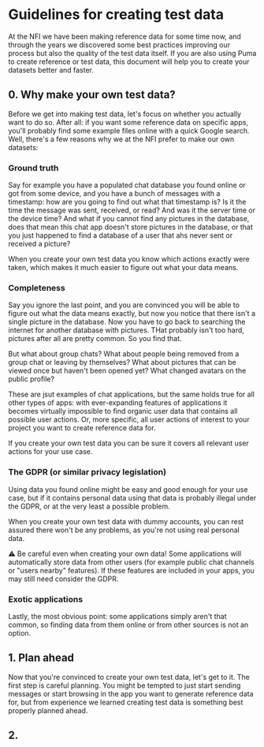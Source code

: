 # Guidelines for creating test data

At the NFI we have been making reference data for some time now, and through the years we discovered some best practices
improving our process but also the quality of the test data itself. If you are also using Puma to create reference or
test data, this document will help you to create your datasets better and faster.

## 0. Why make your own test data?

Before we get into making test data, let's focus on whether you actually want to do so. After all: if you want some
reference data on specific apps, you'll probably find some example files online with a quick Google search. Well,
there's a few reasons why we at the NFI prefer to make our own datasets:

### Ground truth

Say for example you have a populated chat database you found online or got from some device, and you have a bunch of
messages with a timestamp: how are you going to find out what that timestamp is? Is it the time the message was sent,
received, or read? And was it the server time or the device time? And what if you cannot find any pictures in the
database, does that mean this chat app doesn't store pictures in the database, or that you just happened to find a
database of a user that ahs never sent or received a picture?

When you create your own test data you know which actions exactly were taken, which makes it much easier to figure out
what your data means.

### Completeness

Say you ignore the last point, and you are convinced you will be able to figure out what the data means exactly, but now
you notice that there isn't a single picture in the database. Now you have to go back to searching the internet for
another database with pictures. THat probably isn't too hard, pictures after all are pretty common. So you find that.

But what about group chats? What about people being removed from a group chat or leaving by themselves? What about
pictures that can be viewed once but haven't been opened yet? What changed avatars on the public profile?

These are jsut examples of chat applications, but the same holds true for all other types of apps: with ever-expanding
features of applications it becomes virtually impossible to find organic user data that contains all possible user
actions. Or, more specific, all user actions of interest to your project you want to create reference data for.

If you create your own test data you can be sure it covers all relevant user actions for your use case.

### The GDPR (or similar privacy legislation)

Using data you found online might be easy and good enough for your use case, but if it contains personal data using that
data is probably illegal under the GDPR, or at the very least a possible problem.

When you create your own test data with dummy accounts, you can rest assured there won't be any problems, as you're not
using real personal data.

⚠️ Be careful even when creating your own data! Some applications will automatically store data from other users (for
example public chat channels or "users nearby" features). If these features are included in your apps, you may still
need consider the GDPR.

### Exotic applications

Lastly, the most obvious point: some applications simply aren't that common, so finding data from them online or from
other sources is not an option.

## 1. Plan ahead

Now that you're convinced to create your own test data, let's get to it. The first step is careful planning. You might
be tempted to just start sending messages or start browsing in the app you want to generate reference data for, but from
experience we learned creating test data is something best properly planned ahead.

## 2.